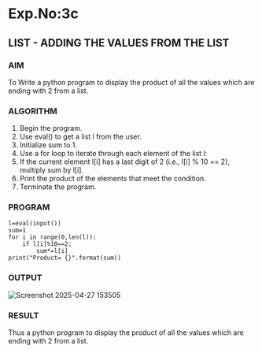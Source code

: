 # Exp.No:3c
## LIST - ADDING THE VALUES FROM THE LIST

### AIM  
To Write a python program to display the product of all the values which are ending with 2 from a list.

### ALGORITHM

1. Begin the program.
2. Use eval() to get a list l from the user.
3. Initialize sum to 1.
4. Use a for loop to iterate through each element of the list l:
5. If the current element l[i] has a last digit of 2 (i.e., l[i] % 10 == 2), multiply sum by l[i].
6. Print the product of the elements that meet the condition.
7. Terminate the program.
   
### PROGRAM
```
l=eval(input())
sum=1
for i in range(0,len(l)):
    if l[i]%10==2:
        sum*=l[i]
print("Product= {}".format(sum))
```
### OUTPUT
![Screenshot 2025-04-27 153505](https://github.com/user-attachments/assets/b9203b6e-1f92-4c95-a2e1-caf65ab36414)

### RESULT
Thus a python program to display the product of all the values which are ending with 2 from a list.
